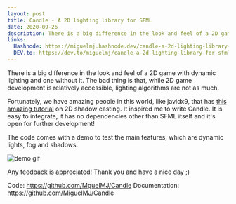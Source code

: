 ```yaml
---
layout: post
title: Candle - A 2D lighting library for SFML
date: 2020-09-26
description: There is a big difference in the look and feel of a 2D game with dynamic lighting and one without it....
links:
  Hashnode: https://miguelmj.hashnode.dev/candle-a-2d-lighting-library-for-sfml
  DEV.to: https://dev.to/miguelmj/candle-a-2d-lighting-library-for-sfml-2e1f
---
```

There is a big difference in the look and feel of a 2D game with dynamic lighting and one without it. The bad thing is that, while 2D game development is relatively accessible, lighting algorithms are not as much.

Fortunately, we have amazing people in this world, like javidx9, that has [this amazing tutorial](https://www.youtube.com/watch?v=fc3nnG2CG8U) on 2D shadow casting. It inspired me to write Candle. It is easy to integrate, it has no dependencies other than SFML itself and it's open for further development!

The code comes with a demo to test the main features, which are dynamic lights, fog and shadows.

![demo gif](https://raw.githubusercontent.com/MiguelMJ/Candle/master/doc/img/demo.gif)

Any feedback is appreciated! Thank you and have a nice day ;)

Code: https://github.com/MguelMJ/Candle
Documentation: https://github.com/MiguelMJ/Candle
